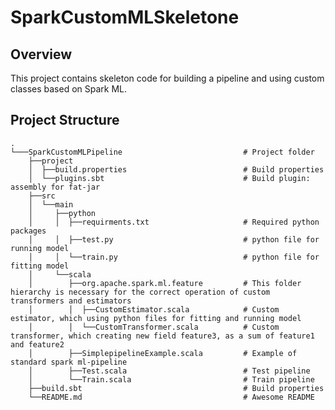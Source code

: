 # SparkCustomMLSkeletone

## Overview

This project contains skeleton code for building a pipeline and using custom classes based on Spark ML.

## Project Structure

    .
    └───SparkCustomMLPipeline                           # Project folder
        ├──project
        │  ├──build.properties                          # Build properties
        │  └──plugins.sbt                               # Build plugin: assembly for fat-jar              
        ├──src
        │  └──main
        │     ├──python
        │     │  ├──requirments.txt                     # Required python packages
        │     │  ├──test.py                             # python file for running model
        │     │  └──train.py                            # python file for fitting model
        │     └──scala
        │        ├──org.apache.spark.ml.feature         # This folder hierarchy is necessary for the correct operation of custom transformers and estimators
        │        │  ├──CustomEstimator.scala            # Custom estimator, which using python files for fitting and running model
        │        │  └──CustomTransformer.scala          # Custom transformer, which creating new field feature3, as a sum of feature1 and feature2
        │        ├──SimplepipelineExample.scala         # Example of standard spark ml-pipeline
        │        ├──Test.scala                          # Test pipeline
        │        └──Train.scala                         # Train pipeline
        ├──build.sbt                                    # Build properties   
        └──README.md                                    # Awesome README

